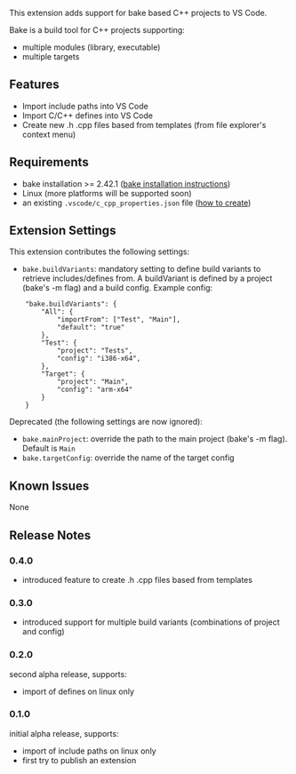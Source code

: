 This extension adds support for bake based C++ projects to VS Code.

Bake is a build tool for C++ projects supporting:
- multiple modules (library, executable)
- multiple targets 

## Features

- Import include paths into VS Code
- Import C/C++ defines into VS Code
- Create new .h .cpp files based from templates (from file explorer's context menu)

## Requirements

- bake installation >= 2.42.1 ([bake installation instructions](https://esrlabs.github.io/bake/install/install_bake.html#how-to-install-bake))
- Linux (more platforms will be supported soon)
- an existing `.vscode/c_cpp_properties.json` file ([how to create](https://code.visualstudio.com/docs/languages/cpp#_intellisense))

## Extension Settings

This extension contributes the following settings:
* `bake.buildVariants`: mandatory setting to define build variants to retrieve includes/defines from. A buildVariant is defined by a project (bake's -m flag) and a build config. Example config:

```
    "bake.buildVariants": {
        "All": {
            "importFrom": ["Test", "Main"],
            "default": "true"        
        },
        "Test": {
            "project": "Tests",
            "config": "i386-x64",
        },
        "Target": {
            "project": "Main",
            "config": "arm-x64"
        }
    }

```

Deprecated (the following settings are now ignored):
* `bake.mainProject`: override the path to the main project (bake's -m flag). Default is `Main`
* `bake.targetConfig`: override the name of the target config 
## Known Issues

None

## Release Notes
### 0.4.0
- introduced feature to create .h .cpp files based from templates

### 0.3.0
- introduced support for multiple build variants (combinations of project and config)

### 0.2.0

second alpha release, supports:
- import of defines  on linux only

### 0.1.0

initial alpha release, supports:
- import of include paths on linux only
- first try to publish an extension